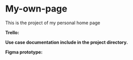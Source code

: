 # My-own-page
This is the project of my personal home page

**Trello:**

**Use case documentation include in the project directory.**

**Figma prototype:**

